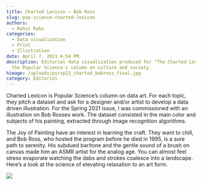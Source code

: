 ```yaml
---
title: Charted Lexicon – Bob Ross
slug: pop-science-charted-lexicon
authors:
  - Rahul Raho
categories:
  - Data visualization
  - Print
  - Illustration
date: April 7, 2021 6:54 PM
description: Editorial data visualization produced for "The Charted Lexicon",
  the Popular Science's column on culture and society.
himage: /uploads/pscsp21_charted_bobross_final.jpg
category: Editorial
---
```

Charted Lexicon is Popular Science’s column on data art. For each topic, they pitch a dataset and ask for a designer and/or artist to develop a data driven illustration. For the Spring 2021 issue, I was commissioned with an illustration on Bob Rosses work. The dataset consisted in the main color and subjects of his painting, extracted through image recognition algorithms.

The Joy of Painting have an interest in learning the craft. They want to chill, and Bob Ross, who hosted the program before he died in 1995, is a sure path to serenity. His subdued baritone and the gentle sound of a brush on canvas made him an ASMR artist for the analog age. You can almost feel stress evaporate watching the dabs and strokes coalesce into a landscape. Here’s a look at the science of elevating relaxation to an art form.

![](/uploads/pscsp21_charted_bobross_final_full.jpg)